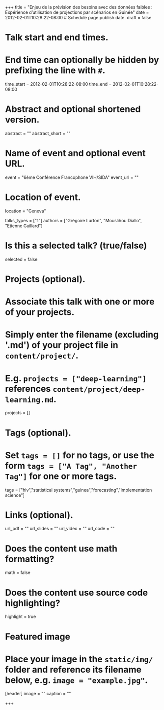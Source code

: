 +++
title = "Enjeu de la prévision des besoins avec des données faibles : Expérience d’utilisation de projections par scénarios en Guinée"
date = 2012-02-01T10:28:22-08:00  # Schedule page publish date.
draft = false

# Talk start and end times.
#   End time can optionally be hidden by prefixing the line with `#`.
time_start = 2012-02-01T10:28:22-08:00
time_end = 2012-02-01T10:28:22-08:00

# Abstract and optional shortened version.
abstract = ""
abstract_short = ""

# Name of event and optional event URL.
event = "6ème Conférence Francophone VIH/SIDA"
event_url = ""

# Location of event.
location = "Geneva"

talks_types = ["1"]
authors = ["Grégoire Lurton", "Mouslihou Diallo", "Etienne Guillard"]

# Is this a selected talk? (true/false)
selected = false

# Projects (optional).
#   Associate this talk with one or more of your projects.
#   Simply enter the filename (excluding '.md') of your project file in `content/project/`.
#   E.g. `projects = ["deep-learning"]` references `content/project/deep-learning.md`.
projects = []

# Tags (optional).
#   Set `tags = []` for no tags, or use the form `tags = ["A Tag", "Another Tag"]` for one or more tags.
tags = ["hiv","statistical systems","guinea","forecasting","implementation science"]

# Links (optional).
url_pdf = ""
url_slides = ""
url_video = ""
url_code = ""

# Does the content use math formatting?
math = false

# Does the content use source code highlighting?
highlight = true

# Featured image
# Place your image in the `static/img/` folder and reference its filename below, e.g. `image = "example.jpg"`.
[header]
image = ""
caption = ""

+++
